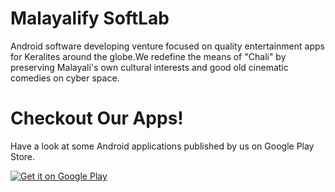 # Malayalify SoftLab

Android software developing venture focused on quality entertainment apps for Keralites around the globe.We redefine the means of "Chali" by preserving Malayali's own cultural interests and good old cinematic comedies on cyber space.

# Checkout Our Apps!

Have a look at some Android applications published by us on Google Play Store.

<a href='https://play.google.com/store/apps/developer?id=Malayalify+SoftLab&pcampaignid=pcampaignidMKT-Other-global-all-co-prtnr-py-PartBadge-Mar2515-1'><img alt='Get it on Google Play' src='https://play.google.com/intl/en_us/badges/static/images/badges/en_badge_web_generic.png'/></a>
